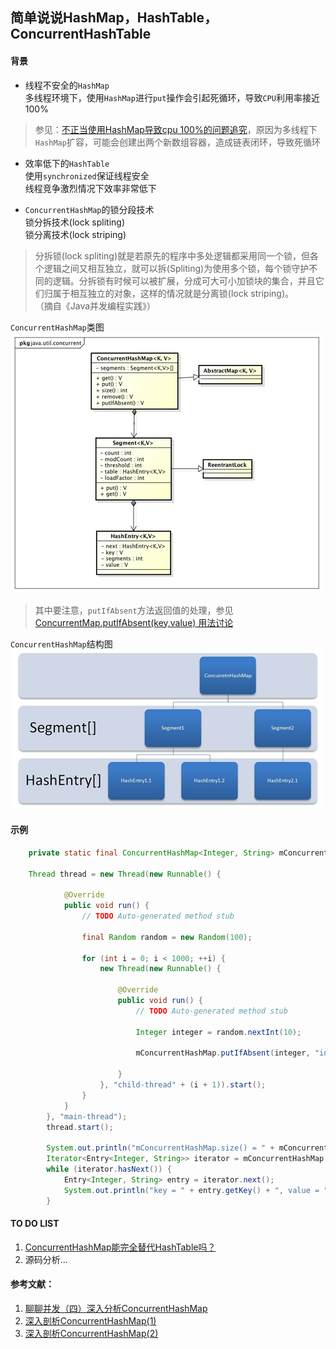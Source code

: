 ## 简单说说HashMap，HashTable，ConcurrentHashTable

#### 背景
* 线程不安全的`HashMap`  
多线程环境下，使用`HashMap`进行`put`操作会引起死循环，导致`CPU`利用率接近100%  
> 参见：[不正当使用HashMap导致cpu 100%的问题追究][4]，原因为多线程下`HashMap`扩容，可能会创建出两个新数组容器，造成链表闭环，导致死循环  

* 效率低下的`HashTable`  
使用`synchronized`保证线程安全  
线程竞争激烈情况下效率非常低下  

* `ConcurrentHashMap`的锁分段技术  
锁分拆技术(lock spliting)  
锁分离技术(lock striping)  
> 分拆锁(lock spliting)就是若原先的程序中多处逻辑都采用同一个锁，但各个逻辑之间又相互独立，就可以拆(Spliting)为使用多个锁，每个锁守护不同的逻辑。分拆锁有时候可以被扩展，分成可大可小加锁块的集合，并且它们归属于相互独立的对象，这样的情况就是分离锁(lock striping)。  
> （摘自《Java并发编程实践》）  

  `ConcurrentHashMap`类图  
![alt text](../img/ConcurrentHashMap类图.jpg "类图")  
> 其中要注意，`putIfAbsent`方法返回值的处理，参见[ConcurrentMap.putIfAbsent(key,value) 用法讨论][6]  

  `ConcurrentHashMap`结构图  
![alt text](../img/ConcurrentHashMap结构图.jpg "类图")  

#### 示例

```java
	private static final ConcurrentHashMap<Integer, String> mConcurrentHashMap = new ConcurrentHashMap<>();
    
    Thread thread = new Thread(new Runnable() {

			@Override
			public void run() {
				// TODO Auto-generated method stub

				final Random random = new Random(100);

				for (int i = 0; i < 1000; ++i) {
					new Thread(new Runnable() {

						@Override
						public void run() {
							// TODO Auto-generated method stub

							Integer integer = random.nextInt(10);

							mConcurrentHashMap.putIfAbsent(integer, "integer = " + integer);

						}
					}, "child-thread" + (i + 1)).start();
				}
			}
		}, "main-thread");
		thread.start();
        
        System.out.println("mConcurrentHashMap.size() = " + mConcurrentHashMap.size());
		Iterator<Entry<Integer, String>> iterator = mConcurrentHashMap.entrySet().iterator();
		while (iterator.hasNext()) {
			Entry<Integer, String> entry = iterator.next();
			System.out.println("key = " + entry.getKey() + ", value = " + entry.getValue());
		}
```

#### TO DO LIST
1. [ConcurrentHashMap能完全替代HashTable吗？][5]
2. 源码分析...


#### 参考文献：
1. [聊聊并发（四）深入分析ConcurrentHashMap][1]
2. [深入剖析ConcurrentHashMap(1)][2]
3. [深入剖析ConcurrentHashMap(2)][3]

[1]: http://ifeve.com/concurrenthashmap/
[2]: http://ifeve.com/java-concurrent-hashmap-1/
[3]: http://ifeve.com/java-concurrent-hashmap-2/
[4]: http://ifeve.com/hashmap-infinite-loop/
[5]: http://ifeve.com/concurrenthashmap-vs-hashtable/
[6]: http://wxl24life.iteye.com/blog/1746794